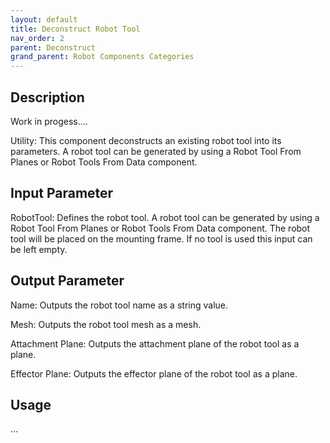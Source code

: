 ```yaml
---
layout: default
title: Deconstruct Robot Tool
nav_order: 2
parent: Deconstruct
grand_parent: Robot Components Categories
---
```


## Description

Work in progess....

Utility: This component deconstructs an existing robot tool into its parameters. A robot tool can be generated by using a Robot Tool From Planes or Robot Tools From Data component.

## Input Parameter

RobotTool: Defines the robot tool. A robot tool can be generated by using a Robot Tool From Planes or Robot Tools From Data component. The robot tool will be placed on the mounting frame. If no tool is used this input can be left empty.

## Output Parameter

Name: Outputs the robot tool name as a string value.

Mesh: Outputs the robot tool mesh as a mesh.

Attachment Plane: Outputs the attachment plane of the robot tool as a plane.

Effector Plane: Outputs the effector plane of the robot tool as a plane.

## Usage

...
